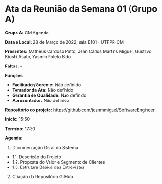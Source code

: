 

# Ata da Reunião da Semana 01 (Grupo A)

**Grupo A:** CM Agenda 

**Data e Local:** 28 de Março de 2022, sala E101 - UTFPR-CM 

**Presentes:** Matheus Cardoso Pinto, Jean Carlos Martins Miguel, Gustavo Kioshi Asato, Yasmin Poleto Bido 

**Faltas:** -

**Funções**

- **Facilitador/Gerente:** Não definido
- **Tomador da Ata:** Não definido
- **Garantia de Qualidade:** Não definido
- **Apresentador:** Não definido 

**Repositório do projeto:** https://github.com/jeanmmiguel/SoftwareEngineer 

**Início:** 15:50

**Término:** 17:30

**Agenda:**

1. Documentação Geral do Sistema

- 1.1. Descrição do Projeto
- 1.2. Proposta do Valor e Segmento de Clientes
- 1.3. Estrutura Básica das Entrevistas

2. Criação do Repositório GitHub


 



